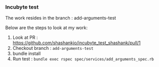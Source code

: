 ### Incubyte test

The work resides in the branch : add-arguments-test

Below are the steps to look at my work:

1. Look at PR : https://github.com/shashankjo/incubyte_test_shashank/pull/1
2. Checkout branch : `add-arguments-test`
3. bundle install
4. Run test : `bundle exec rspec spec/services/add_arguments_spec.rb`
